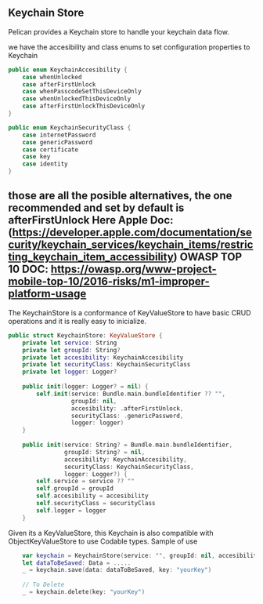 
## Keychain Store

Pelican provides a Keychain store to handle your keychain data flow.

we have the accesibility and class enums to set configuration properties to Keychain
```swift
public enum KeychainAccesibility {
    case whenUnlocked
    case afterFirstUnlock
    case whenPasscodeSetThisDeviceOnly
    case whenUnlockedThisDeviceOnly
    case afterFirstUnlockThisDeviceOnly
}
```

```swift
public enum KeychainSecurityClass {
    case internetPassword
    case genericPassword
    case certificate
    case key
    case identity
}
```

those are all the posible alternatives, the one recommended and set by default is **afterFirstUnlock**
Here Apple Doc: (https://developer.apple.com/documentation/security/keychain_services/keychain_items/restricting_keychain_item_accessibility)
OWASP TOP 10 DOC: https://owasp.org/www-project-mobile-top-10/2016-risks/m1-improper-platform-usage
---

The KeychainStore is a conformance of KeyValueStore to have basic CRUD operations and it is really easy to inicialize.
```swift
public struct KeychainStore: KeyValueStore {
    private let service: String
    private let groupId: String?
    private let accesibility: KeychainAccesibility
    private let securityClass: KeychainSecurityClass
    private let logger: Logger?
    
    public init(logger: Logger? = nil) {
        self.init(service: Bundle.main.bundleIdentifier ?? "",
                  groupId: nil,
                  accesibility: .afterFirstUnlock,
                  securityClass: .genericPassword,
                  logger: logger)
    }
    
    public init(service: String? = Bundle.main.bundleIdentifier,
                groupId: String? = nil,
                accesibility: KeychainAccesibility,
                securityClass: KeychainSecurityClass,
                logger: Logger?) {
        self.service = service ?? ""
        self.groupId = groupId
        self.accesibility = accesibility
        self.securityClass = securityClass
        self.logger = logger
    }
```

Given its a KeyValueStore, this Keychain is also compatible with ObjectKeyValueStore to use Codable types.
Sample of use

```swift
    var keychain = KeychainStore(service: "", groupId: nil, accesibility: .afterFirstUnlock, securityClass: .genericPassword, logger: Log())
    let dataToBeSaved: Data = .....
    _ = keychain.save(data: dataToBeSaved, key: "yourKey")
    
    // To Delete
    _ = keychain.delete(key: "yourKey")
```



